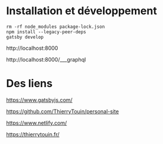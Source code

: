 # Installation et développement 

```shell
rm -rf node_modules package-lock.json
npm install --legacy-peer-deps
gatsby develop
```

http://localhost:8000

http://localhost:8000/___graphql


# Des liens
https://www.gatsbyjs.com/

https://github.com/ThierryTouin/personal-site

https://www.netlify.com/

https://thierrytouin.fr/